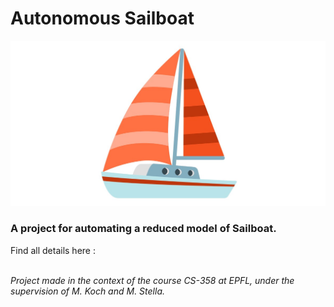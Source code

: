 # Autonomous Sailboat

![image](docs/assets/26f5.jpg)

### **A project for automating a reduced model of Sailboat.**

Find all details here : 

\
*Project made in the context of the course CS-358 at EPFL, under the supervision of M. Koch and M. Stella.*
